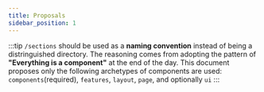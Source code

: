 ```yaml
---
title: Proposals
sidebar_position: 1
---
```


:::tip
`/sections` should be used as a **naming convention** instead of being a distringuished directory.
The reasoning comes from adopting the pattern of **"Everything is a component"** at the end of the day.
This document proposes only the following archetypes of components are used: `components`(required), `features`, `layout`, `page`, and optionally `ui`
:::
